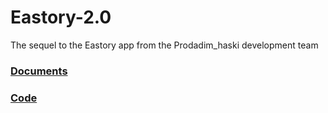 # Eastory-2.0
The sequel to the Eastory app from the Prodadim_haski development team
### [Documents](/Docs)
### [Code](/tree/Code)
